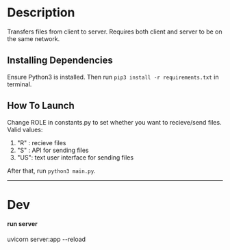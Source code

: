 # Description
Transfers files from client to server. Requires both client and server to be on the same network.

## Installing Dependencies
Ensure Python3 is installed. Then run `pip3 install -r requirements.txt` in terminal.

## How To Launch
Change ROLE in constants.py to set whether you want to recieve/send files.
Valid values:
1. "R" : recieve files
2. "S" : API for sending files
3. "US": text user interface for sending files 

After that, run `python3 main.py`.

---
# Dev
#### run server
uvicorn server:app --reload
